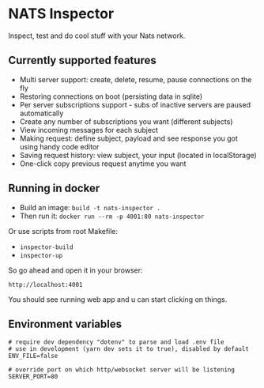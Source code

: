 # NATS Inspector

Inspect, test and do cool stuff with your Nats network.

## Currently supported features

- Multi server support: create, delete, resume, pause connections on the fly
- Restoring connections on boot (persisting data in sqlite)
- Per server subscriptions support - subs of inactive servers are paused automatically
- Create any number of subscriptions you want (different subjects)
- View incoming messages for each subject
- Making request: define subject, payload and see response you got using handy code editor
- Saving request history: view subject, your input (located in localStorage)
- One-click copy previous request anytime you want

## Running in docker

- Build an image: `build -t nats-inspector .`
- Then run it: `docker run --rm -p 4001:80 nats-inspector`

Or use scripts from root Makefile:

- `inspector-build`
- `inspector-up`

So go ahead and open it in your browser:

`http://localhost:4001`

You should see running web app and u can start clicking on things.

## Environment variables

```
# require dev dependency "dotenv" to parse and load .env file
# use in development (yarn dev sets it to true), disabled by default
ENV_FILE=false

# override port on which http/websocket server will be listening
SERVER_PORT=80
```
